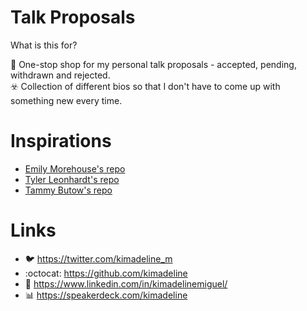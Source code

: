 # Talk Proposals

What is this for?

📣 One-stop shop for my personal talk proposals - accepted, pending, withdrawn and rejected.    
☣️ Collection of different bios so that I don't have to come up with something new every time.


# Inspirations

- [Emily Morehouse's repo](https://github.com/emilyemorehouse/conference-talk-proposals)
- [Tyler Leonhardt's repo](https://github.com/TylerLeonhardt/talk-proposals)
- [Tammy Butow's repo](https://github.com/tammybutow/Talks)

# Links

- 🐦 https://twitter.com/kimadeline_m
- :octocat: https://github.com/kimadeline
- 🔗 https://www.linkedin.com/in/kimadelinemiguel/
- 📊 https://speakerdeck.com/kimadeline
